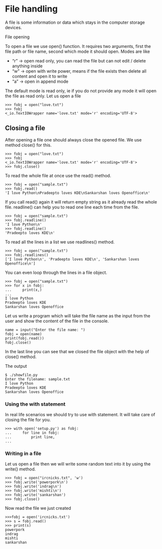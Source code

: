 # File handling
A file is some information or data which stays in the computer storage devices. 

File opening

To open a file we use open() function. It requires two arguments, first the file path or file name, second which mode it should open. Modes are like

* “r” -> open read only, you can read the file but can not edit / delete anything inside
* “w” -> open with write power, means if the file exists then delete all content and open it to write
* “a” -> open in append mode

The default mode is read only, ie if you do not provide any mode it will open the file as read only. Let us open a file
```
>>> fobj = open("love.txt")
>>> fobj
<_io.TextIOWrapper name='love.txt' mode='r' encoding='UTF-8'>
```
## Closing a file

After opening a file one should always close the opened file. We use method close() for this.
```
>>> fobj = open("love.txt")
>>> fobj
<_io.TextIOWrapper name='love.txt' mode='r' encoding='UTF-8'>
>>> fobj.close()
```

To read the whole file at once use the read() method.
```
>>> fobj = open("sample.txt")
>>> fobj.read()
'I love Python\nPradeepto loves KDE\nSankarshan loves Openoffice\n'
```
If you call read() again it will return empty string as it already read the whole file. readline() can help you to read one line each time from the file.
```
>>> fobj = open("sample.txt")
>>> fobj.readline()
'I love Python\n'
>>> fobj.readline()
'Pradeepto loves KDE\n'
```
To read all the lines in a list we use readlines() method.
```
>>> fobj = open("sample.txt")
>>> fobj.readlines()
['I love Python\n', 'Pradeepto loves KDE\n', 'Sankarshan loves Openoffice\n']
```
You can even loop through the lines in a file object.
```
>>> fobj = open("sample.txt")
>>> for x in fobj:
...     print(x,)
...
I love Python
Pradeepto loves KDE
Sankarshan loves Openoffice
```
Let us write a program which will take the file name as the input from the user and show the content of the file in the console.

```
name = input("Enter the file name: ")
fobj = open(name)
print(fobj.read())
fobj.close()
```
In the last line you can see that we closed the file object with the help of close() method.

The output
```
$ ./showfile.py
Enter the filename: sample.txt
I love Python
Pradeepto loves KDE
Sankarshan loves Openoffice
```
### Using the with statement

In real life scenarios we should try to use with statement. It will take care of closing the file for you.
```
>>> with open('setup.py') as fobj:
...     for line in fobj:
...         print line,
...
```
### Writing in a file

Let us open a file then we will write some random text into it by using the write() method.
```
>>> fobj = open("ircnicks.txt", 'w')
>>> fobj.write('powerpork\n')
>>> fobj.write('indrag\n')
>>> fobj.write('mishti\n')
>>> fobj.write('sankarshan')
>>> fobj.close()
```
Now read the file we just created
```
>>>fobj = open('ircnicks.txt')
>>> s = fobj.read()
>>> print(s)
powerpork
indrag
mishti
sankarshan

```
